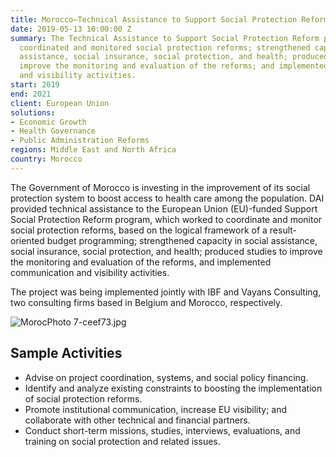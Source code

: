```yaml
---
title: Morocco—Technical Assistance to Support Social Protection Reform
date: 2019-05-13 10:00:00 Z
summary: The Technical Assistance to Support Social Protection Reform project in Morocco
  coordinated and monitored social protection reforms; strengthened capacity in social
  assistance, social insurance, social protection, and health; produced studies to
  improve the monitoring and evaluation of the reforms; and implemented communication
  and visibility activities.
start: 2019
end: 2021
client: European Union
solutions:
- Economic Growth
- Health Governance
- Public Administration Reforms
regions: Middle East and North Africa
country: Morocco
---
```


The Government of Morocco is investing in the improvement of its social protection system to boost access to health care among the population. DAI provided technical assistance to the European Union (EU)-funded Support Social Protection Reform program, which worked to coordinate and monitor social protection reforms, based on the logical framework of a result-oriented budget programming; strengthened capacity in social assistance, social insurance, social protection, and health; produced studies to improve the monitoring and evaluation of the reforms, and implemented communication and visibility activities.

The project was being implemented jointly with IBF and Vayans Consulting, two consulting firms based in Belgium and Morocco, respectively.

![MorocPhoto 7-ceef73.jpg](/uploads/MorocPhoto%207-ceef73.jpg)

## Sample Activities

* Advise on project coordination, systems, and social policy financing.
* Identify and analyze existing constraints to boosting the implementation of social protection reforms.
* Promote institutional communication, increase EU visibility; and collaborate with other technical and financial partners.
* Conduct short-term missions, studies, interviews, evaluations, and training on social protection and related issues.
